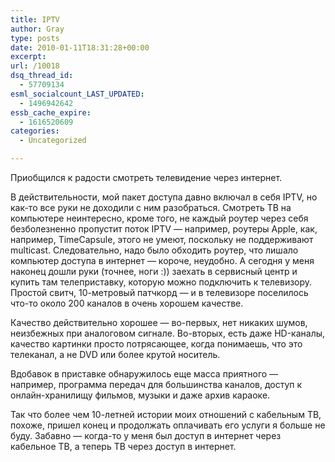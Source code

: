 ```yaml
---
title: IPTV
author: Gray
type: posts
date: 2010-01-11T18:31:28+00:00
excerpt:
url: /10018
dsq_thread_id:
  - 57709134
esml_socialcount_LAST_UPDATED:
  - 1496942642
essb_cache_expire:
  - 1616520609
categories:
  - Uncategorized

---
```








Приобщился к радости смотреть телевидение через интернет.

В действительности, мой пакет доступа давно включал в себя IPTV, но как-то все руки не доходили с ним разобраться. Смотреть ТВ на компьютере неинтересно, кроме того, не каждый роутер через себя безболезненно пропустит поток IPTV — например, роутеры Apple, как, например, TimeCapsule, этого не умеют, поскольку не поддерживают multicast. Следовательно, надо было обходить роутер, что лишало компьютер доступа в интернет — короче, неудобно. А сегодня у меня наконец дошли руки (точнее, ноги :)) заехать в сервисный центр и купить там телеприставку, которую можно подключить к телевизору. Простой свитч, <nobr>10-метровый</nobr> патчкорд — и в телевизоре поселилось что-то около 200 каналов в очень хорошем качестве.

Качество действительно хорошее — во-первых, нет никаких шумов, неизбежных при аналоговом сигнале. Во-вторых, есть даже HD-каналы, качество картинки просто потрясающее, когда понимаешь, что это телеканал, а не DVD или более крутой носитель.

Вдобавок в приставке обнаружилось еще масса приятного — например, программа передач для большинства каналов, доступ к онлайн-хранилищу фильмов, музыки и даже архив караоке.

Так что более чем <nobr>10-летней</nobr> истории моих отношений с кабельным ТВ, похоже, пришел конец и продолжать оплачивать его услуги я больше не буду. Забавно — когда-то у меня был доступ в интернет через кабельное ТВ, а теперь ТВ через доступ в интернет.